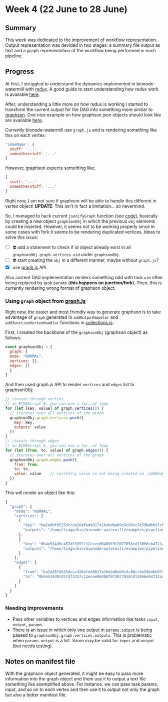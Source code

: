 # Week 4 (22 June to 28 June)

## Summary

This week was dedicated to the improvement of workflow representation. Output
 representation was devided in two stages: a summary file output as text and 
 a graph representation of the workflow being performed in each pipeline.
 
## Progress

At first, I struggled to understand the dynamics implemented in 
bionode-watermill with [redux](https://www.npmjs.com/package/redux). A good 
guide to start understanding how redux work is available [here](https://egghead.io/lessons/javascript-redux-the-single-immutable-state-tree).

After, understanding a little more on how redux is working I started to 
transform the current output for the DAG into something more similar to 
[graphson](https://www.npmjs.com/package/graphson). One nice example on how 
graphson json objects should look like are available [here](https://github.com/tinkerpop/blueprints/wiki/GraphSON-Reader-and-Writer-Library).

Currently bionode-watermill use `graph.js` and is rendering 
something like this on each vertex:

```javascript
'someName': {
  stuff: '...'
  someotherstuff: '...'
}
```

However, graphson expects something like:

```javascript
{ 
  stuff: '...'
  someotherstuff: '...'
}
```

Right now, I am not sure if graphson will be able to handle this different 
in vertex object! **UPDATE**: This isn't in fact a limitation... so nevermind.

So, I managed to hack current `jsonifyGraph` function (see [code](tiagofilipe12/bionode-watermill@d20e79f)),
basically by creating a new object `graphsonObj` in which the previous `obj` 
 elements could be inserted. However, it seems not to be working properly 
 since in some cases with fork it seems to be rendering duplicated vertices.
 Ideas to solve this issue:
 
 * [ ] :no_entry: add a statement to check if id object already exist in all 
 `graphsonObj.graph.vertices.uid` under `graphsonObj`.
 * [ ] :no_entry: start creating the `obj` in a different manner, maybe 
 without `graph.js`?
 * [x] use [graph.js](https://www.npmjs.com/package/graph.js) API.
 
Also current DAG implementation renders something odd with task `uid` often 
being replaced by task `params` (**this happens on junction/fork**). Then, this
 is currently rendering wrong format of graphson object.
 
### Using `graph` object from [graph.js](https://www.npmjs.com/package/graph.js)

Right now, the easier and most friendly way to generate graphson is to take 
advantage of `graph`  generated in `addOutputHandler` and 
`addJunctionVertexHandler` functions in [collections.js](https://github.com/bionode/bionode-watermill/blob/master/lib/reducers/collection.js):

First, I created the backbone of the `graphsonObj` (graphson object) as follows:
```javascript
const graphsonObj = {
  graph: {
  mode: "NORMAL",
  vertices: [],
  edges: []
  }
}
```

And then used graph.js API to render `vertices` and `edges` list to graphsonObj:

```javascript
// iterate through verties
// in ECMAScript 6, you can use a for..of loop
for (let [key, value] of graph.vertices()) {
  // iterates over all vertices of the graph
  graphsonObj.graph.vertices.push({
    key: key,
    outputs: value
  })
}
// iterate through edges
// in ECMAScript 6, you can use a for..of loop
for (let [from, to, value] of graph.edges()) {
  // iterates over all vertices of the graph
  graphsonObj.graph.edges.push({
    from: from,
    to: to,
    value: value    // currently value is not being created on .addNewEdge()
  })
}
```

This will render an object like this:


```javascript
{
  "graph": {
    "mode": "NORMAL",
    "vertices": [
      {
        "key": "ba2ed8fd525dccc420afe49017a16ebd0ab9c9c80cc5e59b4bb97cb0290934f7",
        "outputs": "/home/tiago/bin/bionode-watermill/examples/pipelines/pids/data/ba2ed8f/1495738159087.pids"
      },
      {
        "key": "0b4e534d9c457df3357c12ecee06480f9f2077058cd13066eb4711aa59cf636a",
        "outputs": "/home/tiago/bin/bionode-watermill/examples/pipelines/pids/data/0b4e534/1495738159087.txt"
      }
    ],
    "edges": [
      {
        "from": "ba2ed8fd525dccc420afe49017a16ebd0ab9c9c80cc5e59b4bb97cb0290934f7",
        "to": "0b4e534d9c457df3357c12ecee06480f9f2077058cd13066eb4711aa59cf636a"
      }
    ]
  }
}
```

### Needing improvements

* Pass other variables to vertices and edges information like tasks `input`, 
`output`, `params`.
* There is an issue in which only one output in `params.output` is being 
passed to `graphsonObj.graph.vertices.outputs`. This is problematic when 
`params.output` is a list. Same may be valid for `input` and `output` (but 
needs testing).

## Notes on manifest file

With the graphson object generated, it might be easy to pass more information
 into the graph object and them use it to output a text file something like 
 exemplified above. For instance, we can pass task params, input, and so on 
 to each vertex and then use it to output not only the graph but also a 
 better manifest file.